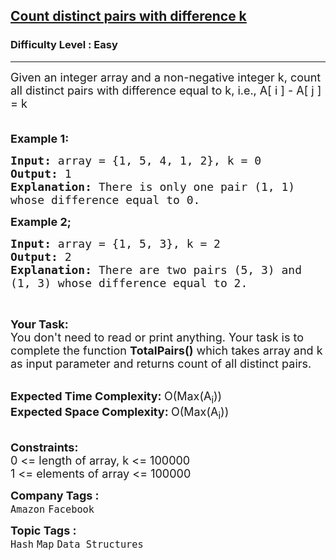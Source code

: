 <h2><a href="https://practice.geeksforgeeks.org/problems/count-distinct-pairs-with-difference-k1233/1">Count distinct pairs with difference k</a></h2><h3>Difficulty Level : Easy</h3><hr><div class="problems_problem_content__Xm_eO"><p><span style="font-size:18px">Given an integer array and a non-negative integer k, count all distinct pairs with difference equal to k, i.e., A[ i ] - A[ j ] = k<br>
&nbsp;</span></p>

<p><span style="font-size:18px"><strong>Example 1:</strong></span></p>

<pre><span style="font-size:18px"><strong>Input: </strong>array = {1, 5, 4, 1, 2}, k = 0
<strong>Output: </strong>1
<strong>Explanation: </strong>There is only one pair (1, 1)
whose difference equal to 0.</span>
</pre>

<p><span style="font-size:18px"><strong>Example 2;</strong></span></p>

<pre><span style="font-size:18px"><strong>Input: </strong>array = {1, 5, 3}, k = 2</span>
<span style="font-size:18px"><strong>Output: </strong>2
<strong>Explanation: </strong>There are two pairs (5, 3) and 
(1, 3) whose difference equal to 2.</span>
</pre>

<p>&nbsp;</p>

<p><span style="font-size:18px"><strong>Your Task:</strong><br>
You don't need to read or print anything. Your task is to complete the function&nbsp;<strong>TotalPairs()</strong>&nbsp;which takes array and k as input parameter and returns count of all distinct pairs.</span><br>
&nbsp;</p>

<p><span style="font-size:18px"><strong>Expected Time Complexity:&nbsp;</strong>O(Max(A<sub>i</sub>))<br>
<strong>Expected Space Complexity:&nbsp;</strong>O(Max(A<sub>i</sub>))</span><br>
&nbsp;</p>

<p><span style="font-size:18px"><strong>Constraints:</strong><br>
0 &lt;= length of array, k &lt;= 100000</span><br>
<span style="font-size:18px">1 &lt;= elements of array &lt;= 100000</span></p>
</div><p><span style=font-size:18px><strong>Company Tags : </strong><br><code>Amazon</code>&nbsp;<code>Facebook</code>&nbsp;<br><p><span style=font-size:18px><strong>Topic Tags : </strong><br><code>Hash</code>&nbsp;<code>Map</code>&nbsp;<code>Data Structures</code>&nbsp;